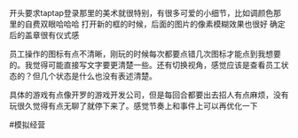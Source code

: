 开头要求taptap登录那里的美术就很特别，有很多可爱的小细节，比如调颜色那里的自费双眼哈哈哈
打开新的框的时候，后面的图片的像素模糊效果也很好
确定后的盖章很有仪式感

员工操作的图标有点不清晰，刚玩的时候每次都要点错几次图标才能点到我想要的。我觉得可能直接写文字要更清楚一些。还有切换视角，感觉应该是查看员工状态的？但几个状态是什么也没有表述清楚。

具体的游戏有点像开罗的游戏开发公司，但是每回合都要出去招人有点麻烦，没有玩很久觉得有点无聊了就停下来了。感觉节奏上和事件上可以再优化一下

#模拟经营 